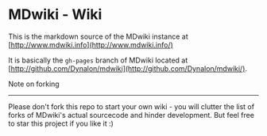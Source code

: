 MDwiki - Wiki
=============

This is the markdown source of the MDwiki instance at [http://www.mdwiki.info](http://www.mdwiki.info/)

It is basically the `gh-pages` branch of MDwiki located at [http://github.com/Dynalon/mdwiki](http://github.com/Dynalon/mdwiki/).

Note on forking
- - - -

Please don't fork this repo to start your own wiki - you will clutter the list of forks of MDwiki's actual sourcecode and hinder development. But feel free to star this project if you like it :)

